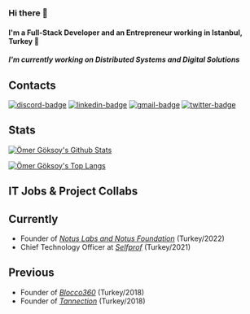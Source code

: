 
### Hi there 👋

#### I'm a Full-Stack Developer and an Entrepreneur working in Istanbul, Turkey 👷

##### I'm currently working on Distributed Systems and Digital Solutions

## Contacts

[![discord-badge]][main] [![linkedin-badge]][linkedin] [![gmail-badge]][gmail] [![twitter-badge]][twitter]

## Stats

[![Ömer Göksoy's Github Stats](https://github-readme-stats.vercel.app/api?username=omergoksoy&show_icons=true&theme=dark&show_icons=true&count_private=true&include_all_commits=true&custom_title=Ömer+Göksoy%27s+Github+Stats)][main]

[![Ömer Göksoy's Top Langs](https://github-readme-stats.vercel.app/api/top-langs/?username=omergoksoy&layout=compact&langs_count=10&theme=dark&custom_title=Ömer+Göksoy%27s+Most+Used+Languages)][main]

## IT Jobs & Project Collabs

## Currently

- Founder of [*Notus Labs and Notus Foundation*](https://notus.network) (Turkey/2022)
- Chief Technology Officer at [*Selfprof*](https://selfprof.com) (Turkey/2021)

## Previous

- Founder of [*Blocco360*](https://www.blocco360.com) (Turkey/2018)
- Founder of [*Tannection*](https://www.tannection.com) (Turkey/2018)

[main]: https://github.com/omergoksoy
[linkedin]: https://www.linkedin.com/in/omergoksoy/
[gmail]: mailto:goksoy.omer@gmail.com
[twitter]: https://twitter.com/goksoyomer
[discord-badge]: https://img.shields.io/badge/omergoksoy%231314-black?logo=discord&style=for-the-badge
[linkedin-badge]: https://img.shields.io/badge/Ömer%20Goksoy-purple?logo=linkedin&style=for-the-badge
[gmail-badge]: https://img.shields.io/badge/Gmail-black?logo=gmail&style=for-the-badge
[twitter-badge]: https://img.shields.io/badge/Twitter-%231DA1F2.svg?style=for-the-badge&logo=Twitter&logoColor=white